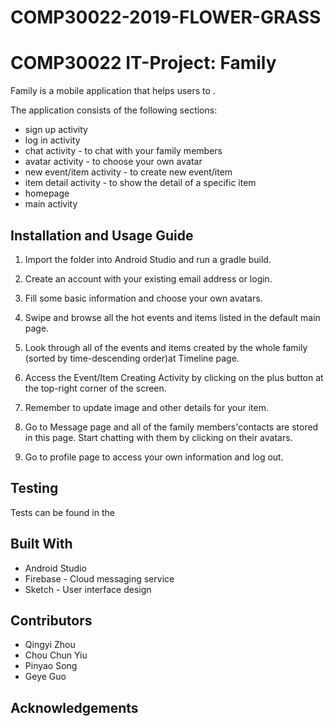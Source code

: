 # COMP30022-2019-FLOWER-GRASS


# COMP30022 IT-Project: Family


 Family is a mobile application that helps users to .

The application consists of the following sections:

- sign up activity
- log in activity
- chat activity - to chat with your family members
- avatar activity - to choose your own avatar
- new event/item activity - to create new event/item
- item detail activity - to show the detail of a specific item
- homepage
- main activity



## Installation and Usage Guide

1. Import the folder into Android Studio and run a gradle build.

2. Create an account with your existing email address or login.
3. Fill some basic information and choose your own avatars.

4. Swipe and browse all the hot events and items listed in the default main page.

5. Look through all of the events and items created by the whole family (sorted by time-descending order)at Timeline page.

6. Access the Event/Item Creating Activity by clicking on the plus button at the top-right corner of the screen.
7. Remember to update image and other details for your item.

8. Go to Message page and all of the family members'contacts are stored in this page. Start chatting with them by clicking on their avatars.

9. Go to profile page to access your own information and log out.


## Testing
Tests can be found in the 


## Built With
- Android Studio
- Firebase - Cloud messaging service
- Sketch - User interface design

## Contributors

- Qingyi Zhou
- Chou Chun Yiu
- Pinyao Song
- Geye Guo

## Acknowledgements
